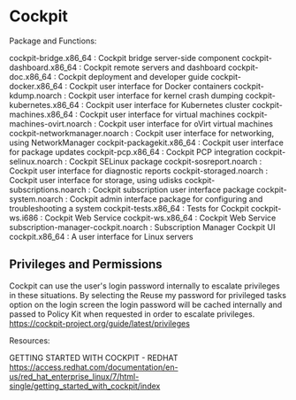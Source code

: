 # Cockpit

Package and Functions:

cockpit-bridge.x86_64 : Cockpit bridge server-side component
cockpit-dashboard.x86_64 : Cockpit remote servers and dashboard
cockpit-doc.x86_64 : Cockpit deployment and developer guide
cockpit-docker.x86_64 : Cockpit user interface for Docker containers
cockpit-kdump.noarch : Cockpit user interface for kernel crash dumping
cockpit-kubernetes.x86_64 : Cockpit user interface for Kubernetes cluster
cockpit-machines.x86_64 : Cockpit user interface for virtual machines
cockpit-machines-ovirt.noarch : Cockpit user interface for oVirt virtual machines
cockpit-networkmanager.noarch : Cockpit user interface for networking, using NetworkManager
cockpit-packagekit.x86_64 : Cockpit user interface for package updates
cockpit-pcp.x86_64 : Cockpit PCP integration
cockpit-selinux.noarch : Cockpit SELinux package
cockpit-sosreport.noarch : Cockpit user interface for diagnostic reports
cockpit-storaged.noarch : Cockpit user interface for storage, using udisks
cockpit-subscriptions.noarch : Cockpit subscription user interface package
cockpit-system.noarch : Cockpit admin interface package for configuring and troubleshooting a system
cockpit-tests.x86_64 : Tests for Cockpit
cockpit-ws.i686 : Cockpit Web Service
cockpit-ws.x86_64 : Cockpit Web Service
subscription-manager-cockpit.noarch : Subscription Manager Cockpit UI
cockpit.x86_64 : A user interface for Linux servers

## Privileges and Permissions

Cockpit can use the user's login password internally to escalate privileges in these situations. By selecting the Reuse my password for privileged tasks option on the login screen the login password will be cached internally and passed to Policy Kit when requested in order to escalate privileges.
https://cockpit-project.org/guide/latest/privileges

Resources:

GETTING STARTED WITH COCKPIT - REDHAT
https://access.redhat.com/documentation/en-us/red_hat_enterprise_linux/7/html-single/getting_started_with_cockpit/index
